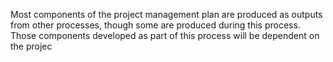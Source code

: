 Most components of the project management plan are produced as outputs from other 
processes, though some are produced during this process. Those components developed as part of this process 
will be dependent on the projec
